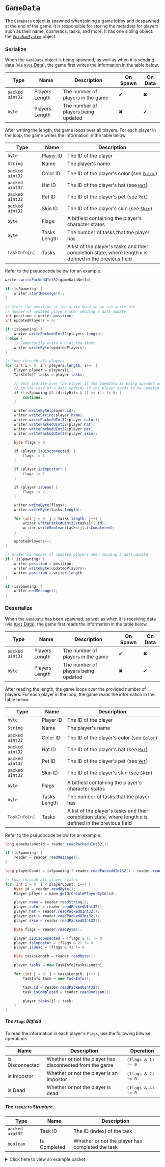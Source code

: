 # `GameData`

The `GameData` object is spawned when joining a game lobby and despawned at the end of the game. It is responsible for storing the metadata for players such as their name, cosmetics, tasks, and more. It has one sibling object: the [`VoteBanSystem`](08_votebansystem.md) object.

### Serialize

When the `GameData` object is being spawned, as well as when it is sending data (via [`0x01` Data](../03_gamedata_and_gamedatato_message_types/01_data.md)), the game first writes the information in the table below.

| Type | Name | Description | On Spawn | On Data |
| --- | --- | --- | --- | --- |
| `packed uint32` | Players Length | The number of players in the game | &#x2714; | &#x2716; |
| `byte` | Players Length | The number of players being updated | &#x2716; | &#x2714; |

After writing the length, the game loops over all players. For each player in the loop, the game writes the information in the table below.

| Type | Name | Description |
| --- | --- | --- |
| `byte` | Player ID | The ID of the player |
| `String` | Name | The player's name |
| `packed uint32` | Color ID | The ID of the player's color (see [`Color`](../01_packet_structure/06_enums.md#color)) |
| `packed uint32` | Hat ID | The ID of the player's hat (see [`Hat`](../01_packet_structure/06_enums.md#hat)) |
| `packed uint32` | Pet ID | The ID of the player's pet (see [`Pet`](../01_packet_structure/06_enums.md#pet)) |
| `packed uint32` | Skin ID | The ID of the player's skin (see [`Skin`](../01_packet_structure/06_enums.md#skin)) |
| `byte` | Flags | A bitfield containing the player's character states |
| `byte` | Tasks Length | The number of tasks that the player has |
| `TaskInfo[n]` | Tasks | A list of the player's tasks and their completion state, where length `n` is defined in the previous field |

Refer to the pseudocode below for an example.

```java
writer.writePackedUInt32(gameDataNetId);

if (isSpawning) {
    writer.startMessage(0);
}

// Store the position of the write head so we can write the
// number of updated players when sending a data update
int position = writer.position;
int updatedPlayers = 0;

if (isSpawning) {
    writer.writePackedUInt32(players.length);
} else {
    // Temporarily write a 0 at the start
    writer.writeByte(updatedPlayers);
}

// Loop through all players
for (int i = 0; i < players.length; i++) {
    Player player = players[i];
    TaskInfo[] tasks = player.tasks;

    // Only iterate over the player if the GameData is being spawned or,
    // in the case of a data update, if the player needs to be updated
    if (!isSpawning && (dirtyBits & (1 << i)) != 0) {
        continue;
    }

    writer.writeByte(player.id);
    writer.writeString(player.name);
    writer.writePackedUInt32(player.color);
    writer.writePackedUInt32(player.hat);
    writer.writePackedUInt32(player.pet);
    writer.writePackedUInt32(player.skin);

    byte flags = 0;

    if (player.isDisconnected) {
        flags |= 1
    }

    if (player.isImpostor) {
        flags |= 2
    }

    if (player.isDead) {
        flags |= 4
    }

    writer.writeByte(flags);
    writer.writeByte(tasks.length);

    for (int j = 0; j < tasks.length; j++) {
        writer.writePackedUInt32(tasks[j].id);
        writer.writeBoolean(tasks[j].isCompleted);
    }

    updatedPlayers++;
}

// Write the number of updated players when sending a data update
if (!isSpawning) {
    writer.position = position;
    writer.writeByte(updatedPlayers);
    writer.position = writer.length
}

if (isSpawning) {
    writer.endMessage();
}
```

### Deserialize

When the `GameData` has been spawned, as well as when it is receiving data (via [`0x01` Data](../03_gamedata_and_gamedatato_message_types/01_data.md)), the game first reads the information in the table below.

| Type | Name | Description | On Spawn | On Data |
| --- | --- | --- | --- | --- |
| `packed uint32` | Players Length | The number of players in the game | &#x2714; | &#x2716; |
| `byte` | Players Length | The number of players being updated | &#x2716; | &#x2714; |

After reading the length, the game loops over the provided number of players. For each player in the loop, the game reads the information in the table below.

| Type | Name | Description |
| --- | --- | --- |
| `byte` | Player ID | The ID of the player |
| `String` | Name | The player's name |
| `packed uint32` | Color ID | The ID of the player's color (see [`Color`](../01_packet_structure/06_enums.md#color)) |
| `packed uint32` | Hat ID | The ID of the player's hat (see [`Hat`](../01_packet_structure/06_enums.md#hat)) |
| `packed uint32` | Pet ID | The ID of the player's pet (see [`Pet`](../01_packet_structure/06_enums.md#pet)) |
| `packed uint32` | Skin ID | The ID of the player's skin (see [`Skin`](../01_packet_structure/06_enums.md#skin)) |
| `byte` | Flags | A bitfield containing the player's character states |
| `byte` | Tasks Length | The number of tasks that the player has |
| `TaskInfo[n]` | Tasks | A list of the player's tasks and their completion state, where length `n` is defined in the previous field |

Refer to the pseudocode below for an example.

```java
long gameDataNetId = reader.readPackedUInt32();

if (isSpawning) {
    reader = reader.readMessage();
}

long playerCount = isSpawning ? reader.readPackedUInt32() : reader.readByte();

// Loop through all player states
for (int i = 0; i < playerCount; i++) {
    byte id = reader.readByte();
    Player player = Game.getOrCreatePlayerById(id);

    player.name = reader.readString();
    player.color = reader.readPackedUInt32();
    player.hat = reader.readPackedUInt32();
    player.pet = reader.readPackedUInt32();
    player.skin = reader.readPackedUInt32();

    byte flags = reader.readByte();

    player.isDisconnected = (flags & 1) != 0
    player.isImpostor = (flags & 2) != 0
    player.isDead = (flags & 4) != 0

    byte tasksLength = reader.readByte();

    player.tasks = new TaskInfo[tasksLength];

    for (int j = 0; j < tasksLength; j++) {
        TaskInfo task = new TaskInfo();

        task.id = reader.readPackedUInt32();
        task.isCompleted = reader.readBoolean();

        player.tasks[j] = task;
    }
}
```

##### The `Flags` Bitfield

To read the information in each player's `Flags`, use the following bitwise operations.

| Name | Description | Operation |
| --- | --- | --- |
| Is Disconnected | Whether or not the player has disconnected from the game | `(flags & 1) != 0` |
| Is Impostor | Whether or not the player is an impostor | `(flags & 2) != 0` |
| Is Dead | Whether or not the player is dead | `(flags & 4) != 0` |

##### The `TaskInfo` Structure

| Type | Name | Description |
| --- | --- | --- |
| `packed uint32` | Task ID | The ID (index) of the task |
| `boolean` | Is Completed | Whether or not the player has completed the task |

<details>
    <summary>Click here to view an example packet</summary>

---

> Previous section: [`LobbyBehaviour`](02_lobbybehaviour.md)<br>
> Next section: [`PlayerControl`](04_playercontrol.md)
